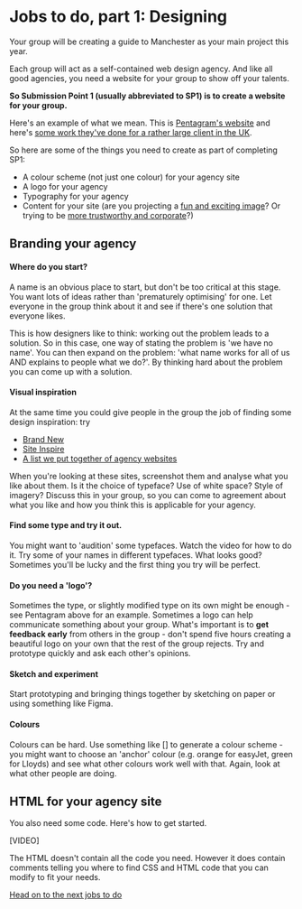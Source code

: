# Jobs to do, part 1: Designing

Your group will be creating a guide to Manchester as your main project this year.

Each group will act as a self-contained web design agency. And like all good agencies, you need a website for your group to show off your talents.

**So Submission Point 1 (usually abbreviated to SP1) is to create a website for your group.**

Here's an example of what we mean. This is [Pentagram's website](https://www.pentagram.com/) and here's [some work they've done for a rather large client in the UK](https://www.pentagram.com/work/the-john-lewis-partnership).

So here are some of the things you need to create as part of completing SP1:
* A colour scheme (not just one colour) for your agency site
* A logo for your agency
* Typography for your agency
* Content for your site (are you projecting a [fun and exciting image](https://getcoleman.com/)? Or trying to be [more trustworthy and corporate](https://clarkecreatives.com/)?)

## Branding your agency

#### Where do you start? 

A name is an obvious place to start, but don't be too critical at this stage. You want lots of ideas rather than 'prematurely optimising' for one. Let everyone in the group think about it and see if there's one solution that everyone likes.

This is how designers like to think: working out the problem leads to a solution. So in this case, one way of stating the problem is 'we have no name'. You can then expand on the problem: 'what name works for all of us AND explains to people what we do?'. By thinking hard about the problem you can come up with a solution.

#### Visual inspiration

At the same time you could give people in the group the job of finding some design inspiration: try
* [Brand New](https://www.underconsideration.com/brandnew/)
* [Site Inspire](https://www.siteinspire.com/)
* [A list we put together of agency websites](https://github.com/wilsonderren/website-inspiration)

When you're looking at these sites, screenshot them and analyse what you like about them. Is it the choice of typeface? Use of white space? Style of imagery? Discuss this in your group, so you can come to agreement about what you like and how you think this is applicable for your agency.

#### Find some type and try it out.

You might want to 'audition' some typefaces. Watch the video for how to do it. Try some of your names in different typefaces. What looks good? Sometimes you'll be lucky and the first thing you try will be perfect.

#### Do you need a 'logo'?

Sometimes the type, or slightly modified type on its own might be enough - see Pentagram above for an example. Sometimes a logo can help communicate something about your group. What's important is to **get feedback early** from others in the group - don't spend five hours creating a beautiful logo on your own that the rest of the group rejects. Try and prototype quickly and ask each other's opinions.

#### Sketch and experiment

Start prototyping and bringing things together by sketching on paper or using something like Figma.

#### Colours

Colours can be hard. Use something like [] to generate a colour scheme - you might want to choose an 'anchor' colour (e.g. orange for easyJet, green for Lloyds) and see what other colours work well with that. Again, look at what other people are doing.

## HTML for your agency site

You also need some code. Here's how to get started.

[VIDEO]

The HTML doesn't contain all the code you need. However it does contain comments telling you where to find CSS and HTML code that you can modify to fit your needs.


[Head on to the next jobs to do](https://github.com/mmu-webdesign/level5-portfolio/blob/master/creating-your-agency-site/jobs-to-do-2.md)
